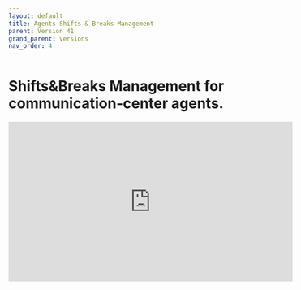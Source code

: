 ```yaml
---
layout: default
title: Agents Shifts & Breaks Management
parent: Version 41
grand_parent: Versions
nav_order: 4
---
```


# Shifts&Breaks Management for communication-center agents.

<iframe width="560" height="315" src="https://www.youtube.com/embed/6tzU6zXxeZA" title="YouTube video player" frameborder="0" allow="accelerometer; autoplay; clipboard-write; encrypted-media; gyroscope; picture-in-picture; web-share" allowfullscreen></iframe>